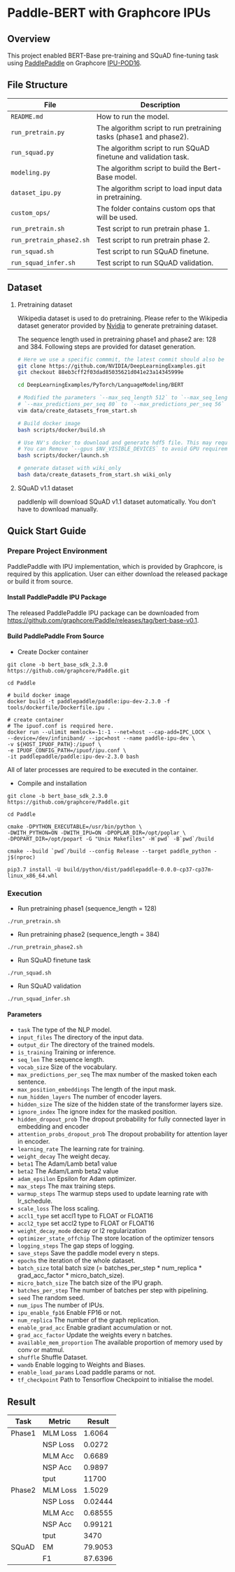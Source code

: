 # Paddle-BERT with Graphcore IPUs

## Overview

This project enabled BERT-Base pre-training and SQuAD fine-tuning task using [PaddlePaddle](https://github.com/PaddlePaddle/Paddle) on Graphcore [IPU-POD16](https://www.graphcore.ai/products/mk2/ipu-pod16).

## File Structure

| File                     | Description                                                        |
| ------------------------ | ------------------------------------------------------------------ |
| `README.md`              | How to run the model.                                              |
| `run_pretrain.py`        | The algorithm script to run pretraining tasks (phase1 and phase2). |
| `run_squad.py`           | The algorithm script to run SQuAD finetune and validation task.    |
| `modeling.py`            | The algorithm script to build the Bert-Base model.                 |
| `dataset_ipu.py`         | The algorithm script to load input data in pretraining.            |
| `custom_ops/`            | The folder contains custom ops that will be used.                  |
| `run_pretrain.sh`        | Test script to run pretrain phase 1.                               |
| `run_pretrain_phase2.sh` | Test script to run pretrain phase 2.                               |
| `run_squad.sh`           | Test script to run SQuAD finetune.                                 |
| `run_squad_infer.sh`     | Test script to run SQuAD validation.                               |

## Dataset

1. Pretraining dataset

   Wikipedia dataset is used to do pretraining. Please refer to the Wikipedia dataset generator provided by [Nvidia](https://github.com/NVIDIA/DeepLearningExamples.git) to generate pretraining dataset.

   The sequence length used in pretraining phase1 and phase2 are: 128 and 384. Following steps are provided for dataset generation.

   ```bash
   # Here we use a specific commmit, the latest commit should also be fine.
   git clone https://github.com/NVIDIA/DeepLearningExamples.git
   git checkout 88eb3cff2f03dad85035621d041e23a14345999e

   cd DeepLearningExamples/PyTorch/LanguageModeling/BERT

   # Modified the parameters `--max_seq_length 512` to `--max_seq_length 384` at line 50 and
   # `--max_predictions_per_seq 80` to `--max_predictions_per_seq 56` at line 51.
   vim data/create_datasets_from_start.sh

   # Build docker image
   bash scripts/docker/build.sh

   # Use NV's docker to download and generate hdf5 file. This may requires GPU available.
   # You can Remove `--gpus $NV_VISIBLE_DEVICES` to avoid GPU requirements.
   bash scripts/docker/launch.sh

   # generate dataset with wiki_only
   bash data/create_datasets_from_start.sh wiki_only
   ```

2. SQuAD v1.1 dataset

   paddlenlp will download SQuAD v1.1 dataset automatically. You don't have to download manually.


## Quick Start Guide

### Prepare Project Environment

PaddlePaddle with IPU implementation, which is provided by Graphcore, is required by this application. User can either download the released package or build it from source.

#### Install PaddlePaddle IPU Package

The released PaddlePaddle IPU package can be downloaded from https://github.com/graphcore/Paddle/releases/tag/bert-base-v0.1.

#### Build PaddlePaddle From Source

- Create Docker container

```
git clone -b bert_base_sdk_2.3.0 https://github.com/graphcore/Paddle.git

cd Paddle

# build docker image
docker build -t paddlepaddle/paddle:ipu-dev-2.3.0 -f tools/dockerfile/Dockerfile.ipu .

# create container
# The ipuof.conf is required here.
docker run --ulimit memlock=-1:-1 --net=host --cap-add=IPC_LOCK \
--device=/dev/infiniband/ --ipc=host --name paddle-ipu-dev \
-v ${HOST_IPUOF_PATH}:/ipuof \
-e IPUOF_CONFIG_PATH=/ipuof/ipu.conf \
-it paddlepaddle/paddle:ipu-dev-2.3.0 bash
```

All of later processes are required to be executed in the container.

- Compile and installation

```
git clone -b bert_base_sdk_2.3.0 https://github.com/graphcore/Paddle.git

cd Paddle

cmake -DPYTHON_EXECUTABLE=/usr/bin/python \
-DWITH_PYTHON=ON -DWITH_IPU=ON -DPOPLAR_DIR=/opt/poplar \
-DPOPART_DIR=/opt/popart -G "Unix Makefiles" -H`pwd` -B`pwd`/build

cmake --build `pwd`/build --config Release --target paddle_python -j$(nproc)

pip3.7 install -U build/python/dist/paddlepaddle-0.0.0-cp37-cp37m-linux_x86_64.whl
```

### Execution

- Run pretraining phase1 (sequence_length = 128)

```
./run_pretrain.sh
```

- Run pretraining phase2 (sequence_length = 384)

```
./run_pretrain_phase2.sh
```

- Run SQuAD finetune task

```
./run_squad.sh
```

- Run SQuAD validation

```
./run_squad_infer.sh
```

#### Parameters

- `task` The type of the NLP model.
- `input_files` The directory of the input data.
- `output_dir` The directory of the trained models.
- `is_training` Training or inference.
- `seq_len` The sequence length.
- `vocab_size` Size of the vocabulary.
- `max_predictions_per_seq` The max number of the masked token each sentence.
- `max_position_embeddings` The length of the input mask.
- `num_hidden_layers` The number of encoder layers.
- `hidden_size` The size of the hidden state of the transformer layers size.
- `ignore_index` The ignore index for the masked position.
- `hidden_dropout_prob` The dropout probability for fully connected layer in embedding and encoder
- `attention_probs_dropout_prob` The dropout probability for attention layer in encoder.
- `learning_rate` The learning rate for training.
- `weight_decay` The weight decay.
- `beta1` The Adam/Lamb beta1 value
- `beta2` The Adam/Lamb beta2 value
- `adam_epsilon` Epsilon for Adam optimizer.
- `max_steps` The max training steps.
- `warmup_steps` The warmup steps used to update learning rate with lr_schedule.
- `scale_loss` The loss scaling.
- `accl1_type` set accl1 type to FLOAT or FLOAT16
- `accl2_type` set accl2 type to FLOAT or FLOAT16
- `weight_decay_mode` decay or l2 regularization
- `optimizer_state_offchip` The store location of the optimizer tensors
- `logging_steps` The gap steps of logging.
- `save_steps` Save the paddle model every n steps.
- `epochs` the iteration of the whole dataset.
- `batch_size` total batch size (= batches_per_step \* num_replica \* grad_acc_factor \* micro_batch_size).
- `micro_batch_size` The batch size of the IPU graph.
- `batches_per_step` The number of batches per step with pipelining.
- `seed` The random seed.
- `num_ipus` The number of IPUs.
- `ipu_enable_fp16` Enable FP16 or not.
- `num_replica` The number of the graph replication.
- `enable_grad_acc` Enable gradiant accumulation or not.
- `grad_acc_factor` Update the weights every n batches.
- `available_mem_proportion` The available proportion of memory used by conv or matmul.
- `shuffle` Shuffle Dataset.
- `wandb` Enable logging to Weights and Biases.
- `enable_load_params` Load paddle params or not.
- `tf_checkpoint` Path to Tensorflow Checkpoint to initialise the model.

## Result

| Task   | Metric   | Result  |
| ------ | -------- | ------- |
| Phase1 | MLM Loss | 1.6064  |
|        | NSP Loss | 0.0272  |
|        | MLM Acc  | 0.6689  |
|        | NSP Acc  | 0.9897  |
|        | tput     | 11700   |
| Phase2 | MLM Loss | 1.5029  |
|        | NSP Loss | 0.02444 |
|        | MLM Acc  | 0.68555 |
|        | NSP Acc  | 0.99121 |
|        | tput     | 3470    |
| SQuAD  | EM       | 79.9053 |
|        | F1       | 87.6396 |
